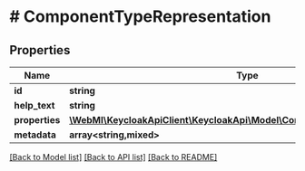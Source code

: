 # # ComponentTypeRepresentation

## Properties

Name | Type | Description | Notes
------------ | ------------- | ------------- | -------------
**id** | **string** |  | [optional]
**help_text** | **string** |  | [optional]
**properties** | [**\WebMI\KeycloakApiClient\KeycloakApi\Model\ConfigPropertyRepresentation[]**](ConfigPropertyRepresentation.md) |  | [optional]
**metadata** | **array<string,mixed>** |  | [optional]

[[Back to Model list]](../../README.md#models) [[Back to API list]](../../README.md#endpoints) [[Back to README]](../../README.md)
